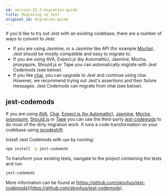 ```yaml
---
id: version-22.2-migration-guide
title: Migrating to Jest
original_id: migration-guide
---
```


If you'd like to try out Jest with an existing codebase, there are a number of ways to convert to Jest:

- If you are using Jasmine, or a Jasmine like API (for example [Mocha](https://mochajs.org)), Jest should be mostly compatible and easy to migrate to.
- If you are using AVA, Expect.js (by Automattic), Jasmine, Mocha, proxyquire, Should.js or Tape you can automatically migrate with Jest Codemods (see below).
- If you like [chai](http://chaijs.com/), you can upgrade to Jest and continue using chai. However, we recommend trying out Jest's assertions and their failure messages. Jest Codemods can migrate from chai (see below).

## jest-codemods

If you are using [AVA](https://github.com/avajs/ava), [Chai](https://github.com/chaijs/chai), [Expect.js (by Automattic)](https://github.com/Automattic/expect.js), [Jasmine](https://github.com/jasmine/jasmine), [Mocha](https://github.com/mochajs/mocha), [proxyquire](https://github.com/thlorenz/proxyquire), [Should.js](https://github.com/tj/should.js/) or [Tape](https://github.com/substack/tape) you can use the third-party [jest-codemods](https://github.com/skovhus/jest-codemods) to do most of the dirty migration work. It runs a code transformation on your codebase using [jscodeshift](https://github.com/facebook/jscodeshift).

Install Jest Codemods with `npm` by running:

```bash
npm install -g jest-codemods
```

To transform your existing tests, navigate to the project containing the tests and run:

```bash
jest-codemods
```

More information can be found at [https://github.com/skovhus/jest-codemods](https://github.com/skovhus/jest-codemods).
